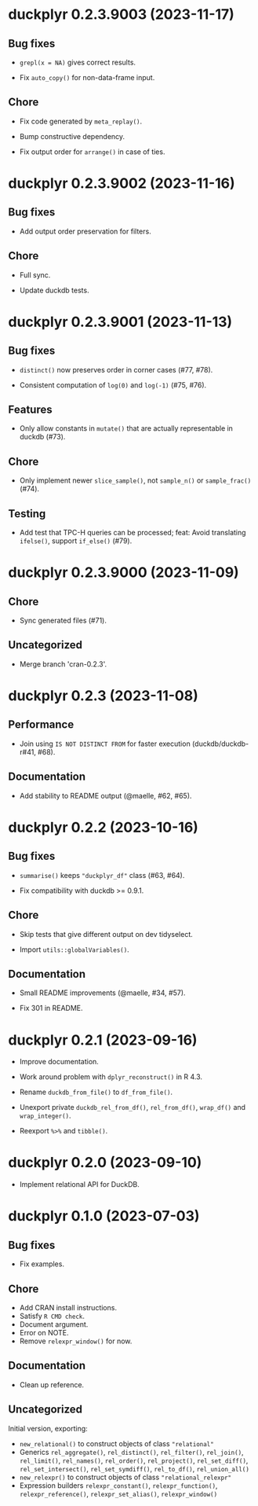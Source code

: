 <!-- NEWS.md is maintained by https://fledge.cynkra.com, contributors should not edit this file -->

# duckplyr 0.2.3.9003 (2023-11-17)

## Bug fixes

  - `grepl(x = NA)` gives correct results.

  - Fix `auto_copy()` for non-data-frame input.

## Chore

  - Fix code generated by `meta_replay()`.

  - Bump constructive dependency.

  - Fix output order for `arrange()` in case of ties.


# duckplyr 0.2.3.9002 (2023-11-16)

## Bug fixes

  - Add output order preservation for filters.

## Chore

  - Full sync.

  - Update duckdb tests.


# duckplyr 0.2.3.9001 (2023-11-13)

## Bug fixes

  - `distinct()` now preserves order in corner cases (#77, #78).

  - Consistent computation of `log(0)` and `log(-1)` (#75, #76).

## Features

  - Only allow constants in `mutate()` that are actually representable in duckdb (#73).

## Chore

  - Only implement newer `slice_sample()`, not `sample_n()` or `sample_frac()` (#74).

## Testing

  - Add test that TPC-H queries can be processed; feat: Avoid translating `ifelse()`, support `if_else()` (#79).


# duckplyr 0.2.3.9000 (2023-11-09)

## Chore

  - Sync generated files (#71).

## Uncategorized

  - Merge branch 'cran-0.2.3'.


# duckplyr 0.2.3 (2023-11-08)

## Performance

- Join using `IS NOT DISTINCT FROM` for faster execution (duckdb/duckdb-r#41, #68).

## Documentation

- Add stability to README output (@maelle, #62, #65).


# duckplyr 0.2.2 (2023-10-16)

## Bug fixes

- `summarise()` keeps `"duckplyr_df"` class (#63, #64).

- Fix compatibility with duckdb \>= 0.9.1.

## Chore

- Skip tests that give different output on dev tidyselect.

- Import `utils::globalVariables()`.

## Documentation

- Small README improvements (@maelle, #34, #57).

- Fix 301 in README.


# duckplyr 0.2.1 (2023-09-16)

- Improve documentation.

- Work around problem with `dplyr_reconstruct()` in R 4.3.

- Rename `duckdb_from_file()` to `df_from_file()`.

- Unexport private `duckdb_rel_from_df()`, `rel_from_df()`, `wrap_df()` and `wrap_integer()`.

- Reexport `%>%` and `tibble()`.


# duckplyr 0.2.0 (2023-09-10)

- Implement relational API for DuckDB.


# duckplyr 0.1.0 (2023-07-03)

## Bug fixes

- Fix examples.

## Chore

- Add CRAN install instructions.
- Satisfy `R CMD check`.
- Document argument.
- Error on NOTE.
- Remove `relexpr_window()` for now.

## Documentation

- Clean up reference.

## Uncategorized

Initial version, exporting:
- `new_relational()` to construct objects of class `"relational"`
- Generics `rel_aggregate()`, `rel_distinct()`, `rel_filter()`, `rel_join()`, `rel_limit()`, `rel_names()`, `rel_order()`, `rel_project()`, `rel_set_diff()`, `rel_set_intersect()`, `rel_set_symdiff()`, `rel_to_df()`, `rel_union_all()`
- `new_relexpr()` to construct objects of class `"relational_relexpr"`
- Expression builders `relexpr_constant()`, `relexpr_function()`, `relexpr_reference()`, `relexpr_set_alias()`, `relexpr_window()`
